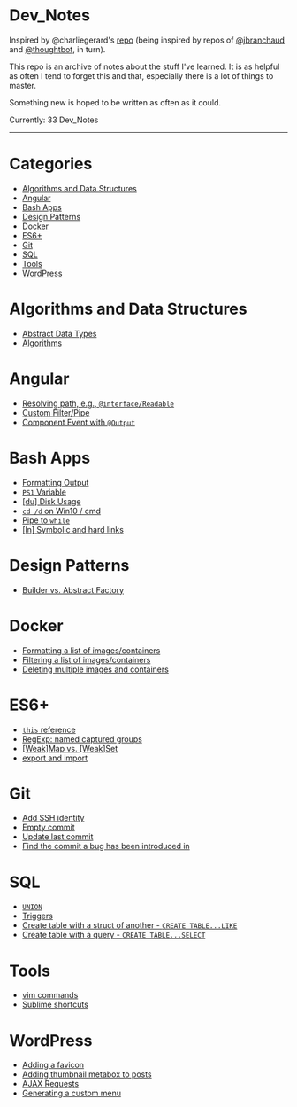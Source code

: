 # Dev_Notes

Inspired by @charliegerard's [repo](https://github.com/charliegerard/dev-notes) (being inspired by repos of [@jbranchaud](https://github.com/jbranchaud/til) and [@thoughtbot](https://github.com/thoughtbot/til), in turn).

This repo is an archive of notes about the stuff I've learned.
It is as helpful as often I tend to forget this and that, especially there is a lot of things to master.

Something new is hoped to be written as often as it could.

Currently: 33 Dev_Notes

---

# Categories

* [Algorithms and Data Structures](#algorithms-and-data-structures)
* [Angular](#angular)
* [Bash Apps](#bash-apps)
* [Design Patterns](#design-patterns)
* [Docker](#docker)
* [ES6+](#es6)
* [Git](#git)
* [SQL](#sql)
* [Tools](#tools)
* [WordPress](#wordpress)

# Algorithms and Data Structures

* [Abstract Data Types](algorithms-and-data-structures/abstract-data-types.md)
* [Algorithms](algorithms-and-data-structures/algorithms.md)

# Angular

* [Resolving path, e.g., `@interface/Readable`](angular/resolve-path.md)
* [Custom Filter/Pipe](angular/custom-filter.md)
* [Component Event with `@Output`](angular/component-event.md)

# Bash Apps

* [Formatting Output](bash-apps/formatting-output.md)
* [`PS1` Variable](bash-apps/ps1-variable.md)
* [[du] Disk Usage](bash-apps/du.md)
* [`cd /d` on Win10 / cmd](bash-apps/cdd-win10.md)
* [Pipe to `while`](bash-apps/pipe-to-while.md)
* [[ln] Symbolic and hard links](bash-apps/symbolic-and-hard-links.md)

# Design Patterns

* [Builder vs. Abstract Factory](design-patterns/builder-vs-abstract-factory.md)

# Docker

* [Formatting a list of images/containers](docker/formatting-images-containers-list.md)
* [Filtering a list of images/containers](docker/filtering-images-containers-list.md)
* [Deleting multiple images and containers](docker/deleting-images-containers.md)

# ES6+

* [`this` reference](es6+/this-reference.md)
* [RegExp: named captured groups](es6+/re-named-groups.md)
* [[Weak]Map vs. [Weak]Set](es6+/maps-vs-sets.md)
* [export and import](es6+/export-and-import.md)

# Git

* [Add SSH identity](git/add-ssh-identity.md)
* [Empty commit](git/empty-commit.md)
* [Update last commit](git/update-last-commit.md)
* [Find the commit a bug has been introduced in](git/find-commit-introducing-bug.md)

# SQL

* [`UNION`](sql/union.md)
* [Triggers](sql/triggers.md)
* [Create table with a struct of another - `CREATE TABLE...LIKE`](sql/create-table-like-another.md)
* [Create table with a query - `CREATE TABLE...SELECT`](sql/create-table-with-query.md)

# Tools

* [vim commands](tools/vim-commands.md)
* [Sublime shortcuts](tools/sublime-shortcuts.md)

# WordPress

* [Adding a favicon](wordpress/adding-favicon.md)
* [Adding thumbnail metabox to posts](wordpress/thumbnail-support.md)
* [AJAX Requests](wordpress/ajax-requests.md)
* [Generating a custom menu](wordpress/generating-custom-menu.md)
